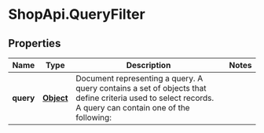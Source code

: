 # ShopApi.QueryFilter

## Properties

Name | Type | Description | Notes
------------ | ------------- | ------------- | -------------
**query** | [**Object**](.md) | Document representing a query. A query contains a set of objects that define criteria  used to select records. A query can contain one of the following:  | 


